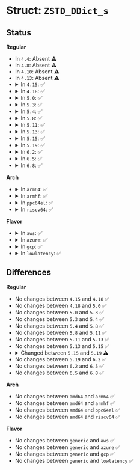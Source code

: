 # Struct: <code>ZSTD_DDict_s</code>

## Status
<b>Regular</b>
<ul>
<li>
In <code>4.4</code>: Absent ⚠️
</li>
<li>
In <code>4.8</code>: Absent ⚠️
</li>
<li>
In <code>4.10</code>: Absent ⚠️
</li>
<li>
In <code>4.13</code>: Absent ⚠️
</li>
<li>
<details>
<summary>In <code>4.15</code>: ✅</summary>

```c
struct ZSTD_DDict_s {
    void *dictBuffer;
    const void *dictContent;
    size_t dictSize;
    ZSTD_entropyTables_t entropy;
    U32 dictID;
    U32 entropyPresent;
    ZSTD_customMem cMem;
};
```
</details>
</li>
<li>
<details>
<summary>In <code>4.18</code>: ✅</summary>

```c
struct ZSTD_DDict_s {
    void *dictBuffer;
    const void *dictContent;
    size_t dictSize;
    ZSTD_entropyTables_t entropy;
    U32 dictID;
    U32 entropyPresent;
    ZSTD_customMem cMem;
};
```
</details>
</li>
<li>
<details>
<summary>In <code>5.0</code>: ✅</summary>

```c
struct ZSTD_DDict_s {
    void *dictBuffer;
    const void *dictContent;
    size_t dictSize;
    ZSTD_entropyTables_t entropy;
    U32 dictID;
    U32 entropyPresent;
    ZSTD_customMem cMem;
};
```
</details>
</li>
<li>
<details>
<summary>In <code>5.3</code>: ✅</summary>

```c
struct ZSTD_DDict_s {
    void *dictBuffer;
    const void *dictContent;
    size_t dictSize;
    ZSTD_entropyTables_t entropy;
    U32 dictID;
    U32 entropyPresent;
    ZSTD_customMem cMem;
};
```
</details>
</li>
<li>
<details>
<summary>In <code>5.4</code>: ✅</summary>

```c
struct ZSTD_DDict_s {
    void *dictBuffer;
    const void *dictContent;
    size_t dictSize;
    ZSTD_entropyTables_t entropy;
    U32 dictID;
    U32 entropyPresent;
    ZSTD_customMem cMem;
};
```
</details>
</li>
<li>
<details>
<summary>In <code>5.8</code>: ✅</summary>

```c
struct ZSTD_DDict_s {
    void *dictBuffer;
    const void *dictContent;
    size_t dictSize;
    ZSTD_entropyTables_t entropy;
    U32 dictID;
    U32 entropyPresent;
    ZSTD_customMem cMem;
};
```
</details>
</li>
<li>
<details>
<summary>In <code>5.11</code>: ✅</summary>

```c
struct ZSTD_DDict_s {
    void *dictBuffer;
    const void *dictContent;
    size_t dictSize;
    ZSTD_entropyTables_t entropy;
    U32 dictID;
    U32 entropyPresent;
    ZSTD_customMem cMem;
};
```
</details>
</li>
<li>
<details>
<summary>In <code>5.13</code>: ✅</summary>

```c
struct ZSTD_DDict_s {
    void *dictBuffer;
    const void *dictContent;
    size_t dictSize;
    ZSTD_entropyTables_t entropy;
    U32 dictID;
    U32 entropyPresent;
    ZSTD_customMem cMem;
};
```
</details>
</li>
<li>
<details>
<summary>In <code>5.15</code>: ✅</summary>

```c
struct ZSTD_DDict_s {
    void *dictBuffer;
    const void *dictContent;
    size_t dictSize;
    ZSTD_entropyTables_t entropy;
    U32 dictID;
    U32 entropyPresent;
    ZSTD_customMem cMem;
};
```
</details>
</li>
<li>
<details>
<summary>In <code>5.19</code>: ✅</summary>

```c
struct ZSTD_DDict_s {
    void *dictBuffer;
    const void *dictContent;
    size_t dictSize;
    ZSTD_entropyDTables_t entropy;
    U32 dictID;
    U32 entropyPresent;
    ZSTD_customMem cMem;
};
```
</details>
</li>
<li>
<details>
<summary>In <code>6.2</code>: ✅</summary>

```c
struct ZSTD_DDict_s {
    void *dictBuffer;
    const void *dictContent;
    size_t dictSize;
    ZSTD_entropyDTables_t entropy;
    U32 dictID;
    U32 entropyPresent;
    ZSTD_customMem cMem;
};
```
</details>
</li>
<li>
<details>
<summary>In <code>6.5</code>: ✅</summary>

```c
struct ZSTD_DDict_s {
    void *dictBuffer;
    const void *dictContent;
    size_t dictSize;
    ZSTD_entropyDTables_t entropy;
    U32 dictID;
    U32 entropyPresent;
    ZSTD_customMem cMem;
};
```
</details>
</li>
<li>
<details>
<summary>In <code>6.8</code>: ✅</summary>

```c
struct ZSTD_DDict_s {
    void *dictBuffer;
    const void *dictContent;
    size_t dictSize;
    ZSTD_entropyDTables_t entropy;
    U32 dictID;
    U32 entropyPresent;
    ZSTD_customMem cMem;
};
```
</details>
</li>
</ul>
<b>Arch</b>
<ul>
<li>
<details>
<summary>In <code>arm64</code>: ✅</summary>

```c
struct ZSTD_DDict_s {
    void *dictBuffer;
    const void *dictContent;
    size_t dictSize;
    ZSTD_entropyTables_t entropy;
    U32 dictID;
    U32 entropyPresent;
    ZSTD_customMem cMem;
};
```
</details>
</li>
<li>
<details>
<summary>In <code>armhf</code>: ✅</summary>

```c
struct ZSTD_DDict_s {
    void *dictBuffer;
    const void *dictContent;
    size_t dictSize;
    ZSTD_entropyTables_t entropy;
    U32 dictID;
    U32 entropyPresent;
    ZSTD_customMem cMem;
};
```
</details>
</li>
<li>
<details>
<summary>In <code>ppc64el</code>: ✅</summary>

```c
struct ZSTD_DDict_s {
    void *dictBuffer;
    const void *dictContent;
    size_t dictSize;
    ZSTD_entropyTables_t entropy;
    U32 dictID;
    U32 entropyPresent;
    ZSTD_customMem cMem;
};
```
</details>
</li>
<li>
<details>
<summary>In <code>riscv64</code>: ✅</summary>

```c
struct ZSTD_DDict_s {
    void *dictBuffer;
    const void *dictContent;
    size_t dictSize;
    ZSTD_entropyTables_t entropy;
    U32 dictID;
    U32 entropyPresent;
    ZSTD_customMem cMem;
};
```
</details>
</li>
</ul>
<b>Flavor</b>
<ul>
<li>
<details>
<summary>In <code>aws</code>: ✅</summary>

```c
struct ZSTD_DDict_s {
    void *dictBuffer;
    const void *dictContent;
    size_t dictSize;
    ZSTD_entropyTables_t entropy;
    U32 dictID;
    U32 entropyPresent;
    ZSTD_customMem cMem;
};
```
</details>
</li>
<li>
<details>
<summary>In <code>azure</code>: ✅</summary>

```c
struct ZSTD_DDict_s {
    void *dictBuffer;
    const void *dictContent;
    size_t dictSize;
    ZSTD_entropyTables_t entropy;
    U32 dictID;
    U32 entropyPresent;
    ZSTD_customMem cMem;
};
```
</details>
</li>
<li>
<details>
<summary>In <code>gcp</code>: ✅</summary>

```c
struct ZSTD_DDict_s {
    void *dictBuffer;
    const void *dictContent;
    size_t dictSize;
    ZSTD_entropyTables_t entropy;
    U32 dictID;
    U32 entropyPresent;
    ZSTD_customMem cMem;
};
```
</details>
</li>
<li>
<details>
<summary>In <code>lowlatency</code>: ✅</summary>

```c
struct ZSTD_DDict_s {
    void *dictBuffer;
    const void *dictContent;
    size_t dictSize;
    ZSTD_entropyTables_t entropy;
    U32 dictID;
    U32 entropyPresent;
    ZSTD_customMem cMem;
};
```
</details>
</li>
</ul>

## Differences
<b>Regular</b>
<ul>
<li>
No changes between <code>4.15</code> and <code>4.18</code> ✅
</li>
<li>
No changes between <code>4.18</code> and <code>5.0</code> ✅
</li>
<li>
No changes between <code>5.0</code> and <code>5.3</code> ✅
</li>
<li>
No changes between <code>5.3</code> and <code>5.4</code> ✅
</li>
<li>
No changes between <code>5.4</code> and <code>5.8</code> ✅
</li>
<li>
No changes between <code>5.8</code> and <code>5.11</code> ✅
</li>
<li>
No changes between <code>5.11</code> and <code>5.13</code> ✅
</li>
<li>
No changes between <code>5.13</code> and <code>5.15</code> ✅
</li>
<li>
<details>
<summary>Changed between <code>5.15</code> and <code>5.19</code> ⚠️</summary>
<ul>
<li>
<b>Field type changed. </b>
<code>ZSTD_entropyTables_t entropy</code> ➡️ <code>ZSTD_entropyDTables_t entropy</code>
</li>
</ul>
</details>
</li>
<li>
No changes between <code>5.19</code> and <code>6.2</code> ✅
</li>
<li>
No changes between <code>6.2</code> and <code>6.5</code> ✅
</li>
<li>
No changes between <code>6.5</code> and <code>6.8</code> ✅
</li>
</ul>
<b>Arch</b>
<ul>
<li>
No changes between <code>amd64</code> and <code>arm64</code> ✅
</li>
<li>
No changes between <code>amd64</code> and <code>armhf</code> ✅
</li>
<li>
No changes between <code>amd64</code> and <code>ppc64el</code> ✅
</li>
<li>
No changes between <code>amd64</code> and <code>riscv64</code> ✅
</li>
</ul>
<b>Flavor</b>
<ul>
<li>
No changes between <code>generic</code> and <code>aws</code> ✅
</li>
<li>
No changes between <code>generic</code> and <code>azure</code> ✅
</li>
<li>
No changes between <code>generic</code> and <code>gcp</code> ✅
</li>
<li>
No changes between <code>generic</code> and <code>lowlatency</code> ✅
</li>
</ul>
